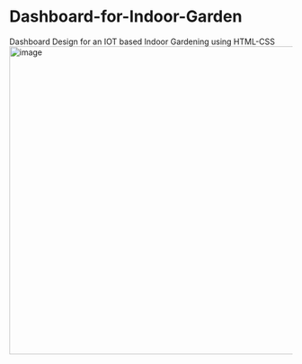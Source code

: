 # Dashboard-for-Indoor-Garden
Dashboard Design for an IOT based Indoor Gardening using HTML-CSS
<img width="547" alt="image" src="https://user-images.githubusercontent.com/77729425/152953642-15369d56-df90-4320-8e45-219dce8a0cc9.png">
